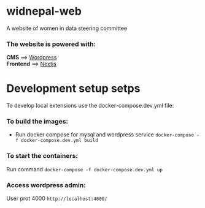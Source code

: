 # widnepal-web
A website of women in data steering committee


### The website is powered with: 
**CMS** ==> [Wordpress](https://wordpress.com/)  \
**Frontend** ==> [Nextjs](https://nextjs.org/)

# Development setup setps
To develop local extensions use the docker-compose.dev.yml file:
### To build the images:
- Run docker compose for mysql and wordpress service  `docker-compose -f docker-compose.dev.yml build ` 

### To start the containers:
Run command `docker-compose -f docker-compose.dev.yml up`

### Access wordpress admin:
User prot 4000 `http://localhost:4000/`
